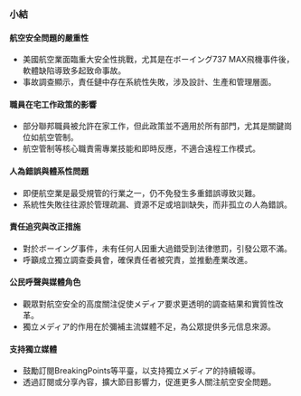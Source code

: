 ### 小結

#### 航空安全問題的嚴重性  
- 美國航空業面臨重大安全性挑戰，尤其是在ボーイング737 MAX飛機事件後，軟體缺陷導致多起致命事故。
- 事故調查顯示，責任鏈中存在系統性失敗，涉及設計、生產和管理層面。

#### 職員在宅工作政策的影響  
- 部分聯邦職員被允許在家工作，但此政策並不適用於所有部門，尤其是關鍵崗位如航空管制。
- 航空管制等核心職責需專業技能和即時反應，不適合遠程工作模式。

#### 人為錯誤與體系性問題  
- 即便航空業是最受規管的行業之一，仍不免發生多重錯誤導致災難。
- 系統性失敗往往源於管理疏漏、資源不足或培訓缺失，而非孤立の人為錯誤。

#### 責任追究與改正措施  
- 對於ボーイング事件，未有任何人因重大過錯受到法律懲罰，引發公眾不滿。
- 呼籲成立獨立調查委員會，確保責任者被究責，並推動產業改進。

#### 公民呼聲與媒體角色  
- 觀眾對航空安全的高度關注促使メディア要求更透明的調查結果和實質性改革。
- 獨立メディア的作用在於彌補主流媒體不足，為公眾提供多元信息來源。

#### 支持獨立媒體  
- 鼓勵訂閱BreakingPoints等平臺，以支持獨立メディア的持續報導。
- 透過訂閱或分享內容，擴大節目影響力，促進更多人關注航空安全問題。